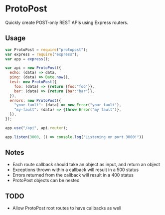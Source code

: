 # ProtoPost
Quickly create POST-only REST APIs using Express routers.

## Usage
```js
var ProtoPost = require("protopost");
var express = require("express");
var app = express();

var api = new ProtoPost({
  echo: (data) => data,
  ping: (data) => Date.now(),
  test: new ProtoPost({
    foo: (data) => {return {foo:"foo"}},
    bar: (data) => {return {bar:"bar"}},
  }),
  errors: new ProtoPost({
    "your-fault": (data) => new Error("your fault"),
    "my-fault": (data) => {throw Error("my fault")},
  }),
});

app.use("/api", api.router);

app.listen(3000, () => console.log("Listening on port 3000!"))
```

## Notes
* Each route callback should take an object as input, and return an object
* Exceptions thrown within a callback will result in a 500 status
* Errors returned from the callback will result in a 400 status
* ProtoPost objects can be nested

## TODO
* Allow ProtoPost root routes to have callbacks as well
